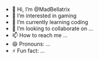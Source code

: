 - 👋 Hi, I’m @MadBellatrix
- 👀 I’m interested in gaming
- 🌱 I’m currently learning coding
- 💞️ I’m looking to collaborate on ...
- 📫 How to reach me ...
- 😄 Pronouns: ...
- ⚡ Fun fact: ...

<!---
MadBellatrix/MadBellatrix is a ✨ special ✨ repository because its `README.md` (this file) appears on your GitHub profile.
You can click the Preview link to take a look at your changes.
--->
